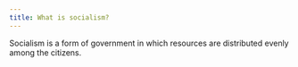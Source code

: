 ```yaml
---
title: What is socialism?
---
```


Socialism is a form of government in which resources are distributed evenly among the citizens.
